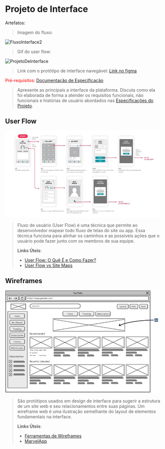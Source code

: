 
# Projeto de Interface

Artefatos:
> Imagem do fluxo: 
 
![FluxoInterface2](https://user-images.githubusercontent.com/83791020/118220650-8fee2900-b452-11eb-9bad-4d3e3f7e4ac0.png)


> Gif do user flow:  

![ProjetoDeInterface](https://user-images.githubusercontent.com/83791020/118220590-68975c00-b452-11eb-9342-7970047c04e4.gif)

> Link com o protótipo de interface navegável: [Link no figma](https://www.figma.com/proto/w9lNbXNrCIuFC3LoSgWelW/TIAW-1?node-id=122%3A68&scaling=min-zoom)



<span style="color:red">Pré-requisitos: <a href="2-Especificação.md"> Documentação de Especificação</a></span>

> Apresente as principais a interface da plataforma. Discuta como ela
> foi elaborada de forma a atender os requisitos funcionais, não
> funcionais e histórias de usuário abordados nas [Especificações do
> Projeto](2-Especificação.md).

## User Flow

![Exemplo de UserFlow](images/userflow.jpg)

> Fluxo de usuário (User Flow) é uma técnica que permite ao desenvolvedor
> mapear todo fluxo de telas do site ou app. Essa técnica funciona
> para alinhar os caminhos e as possíveis ações que o usuário pode
> fazer junto com os membros de sua equipe.
>
> **Links Úteis**:
> - [User Flow: O Quê É e Como Fazer?](https://medium.com/7bits/fluxo-de-usu%C3%A1rio-user-flow-o-que-%C3%A9-como-fazer-79d965872534)
> - [User Flow vs Site Maps](http://designr.com.br/sitemap-e-user-flow-quais-as-diferencas-e-quando-usar-cada-um/)


## Wireframes

![Exemplo de Wireframe](images/wireframe-example.png)

> São protótipos usados em design de interface para sugerir a
> estrutura de um site web e seu relacionamentos entre suas
> páginas. Um wireframe web é uma ilustração semelhante do
> layout de elementos fundamentais na interface.
> 
> **Links Úteis**:
> - [Ferramentas de Wireframes](https://rockcontent.com/blog/wireframes/)
> - [MarvelApp](https://marvelapp.com/developers/documentation/tutorials/)
